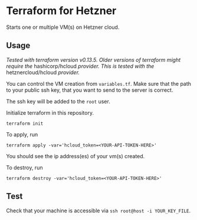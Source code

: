 # Terraform for Hetzner

Starts one or multiple VM(s) on Hetzner cloud.

## Usage
*Tested with terraform version v0.13.5. Older versions of terraform might require the* hashicorp/hcloud *provider. This is tested with the* hetznercloud/hcloud *provider.*

You can control the VM creation from `variables.tf`. Make sure that the path to your public ssh key, that you want to send to the server is correct.

The ssh key will be added to the `root` user. 

Initialize terraform in this repository.

```
terraform init
```

To apply, run 

```
terraform apply -var='hcloud_token=<YOUR-API-TOKEN-HERE>'
```

You should see the ip address(es) of your vm(s) created.

To destroy, run

```
terraform destroy -var='hcloud_token=<YOUR-API-TOKEN-HERE>'
```

## Test

Check that your machine is accessible via `ssh root@host -i YOUR_KEY_FILE`. 

